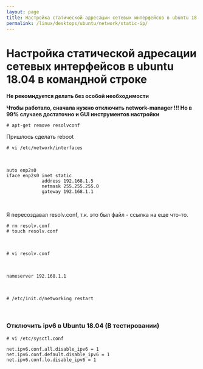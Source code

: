 ```yaml
---
layout: page
title: Настройка статической адресации сетевых интерфейсов в ubuntu 18.04 в командной строке
permalink: /linux/desktops/ubuntu/network/static-ip/
---
```


# Настройка статической адресации сетевых интерфейсов в ubuntu 18.04 в командной строке

**Не рекомндуется делать без особой необходимости**

**Чтобы работало, сначала нужно отключить network-manager !!! Но в 99% случаев достаточно и GUI инструментов настройки**


    # apt-get remove resolvconf


Пришлось сделать reboot


    # vi /etc/network/interfaces

<br/>

    auto enp2s0
    iface enp2s0 inet static
                 address 192.168.1.5
                 netmask 255.255.255.0
                 gateway 192.168.1.1



<br/>


Я пересоздавал resolv.conf, т.к. это был файл - ссылка на еще что-то.

    # rm resolv.conf
    # touch resolv.conf

<br/>

    # vi resolv.conf

<br/>

    nameserver 192.168.1.1

<br/>


    # /etc/init.d/networking restart


<br/>

### Отключить ipv6 в Ubuntu 18.04 (В тестировании)

    # vi /etc/sysctl.conf

    net.ipv6.conf.all.disable_ipv6 = 1
    net.ipv6.conf.default.disable_ipv6 = 1
    net.ipv6.conf.lo.disable_ipv6 = 1
